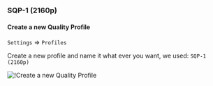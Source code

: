 <!-- markdownlint-disable MD041-->
### SQP-1 (2160p)

#### Create a new Quality Profile

`Settings` => `Profiles`

Create a new profile and name it what ever you want, we used: `SQP-1 (2160p)`

![!Create a new Quality Profile](/SQP/images/1-4k-newqp-sqp1.png)
<!-- markdownlint-enable MD041-->
